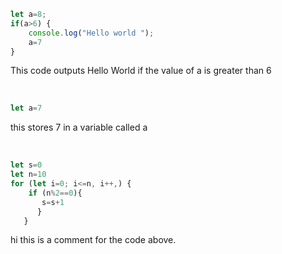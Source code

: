 ~~~js
let a=8;
if(a>6) {
    console.log("Hello world ");
    a=7
}
~~~ 

This code outputs Hello World if the value of a is greater than 6

<br>

~~~js
let a=7
~~~ 

this stores 7 in a variable called a

<br>

~~~js
let s=0 
let n=10 
for (let i=0; i<=n, i++,) {
    if (n%2==0){
       s=s+1
      }
   }
~~~ 

hi this is a comment for the code above.

<br>

